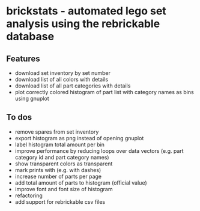 # brickstats - automated lego set analysis using the rebrickable database

## Features
* download set inventory by set number
* download list of all colors with details
* download list of all part categories with details
* plot correctly colored histogram of part list with category names as bins using gnuplot

## To dos
* remove spares from set inventory
* export histogram as png instead of opening gnuplot
* label histogram total amount per bin
* improve performance by reducing loops over data vectors (e.g. part category id and part category names)
* show transparent colors as transparent
* mark prints with (e.g. with dashes)
* increase number of parts per page
* add total amount of parts to histogram (official value)
* improve font and font size of histogram
* refactoring
* add support for rebrickable csv files

